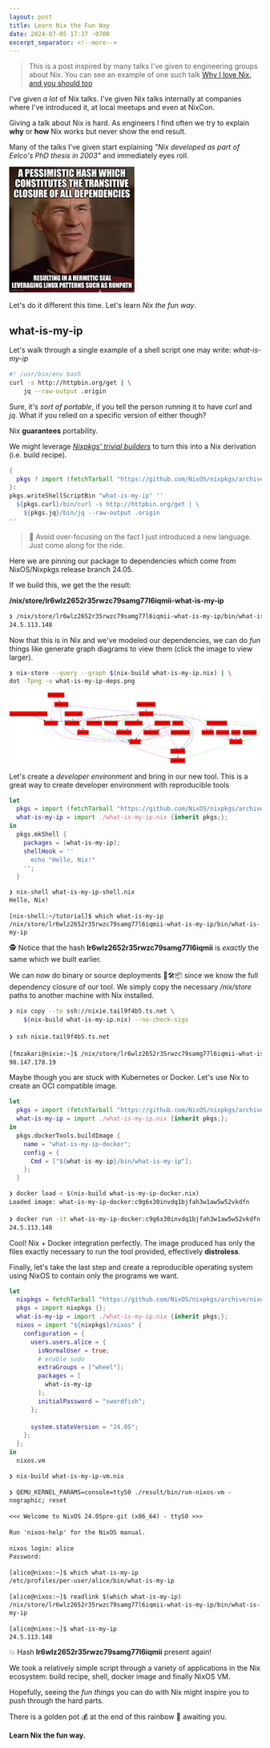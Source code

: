 ```yaml
---
layout: post
title: Learn Nix the Fun Way
date: 2024-07-05 17:37 -0700
excerpt_separator: <!--more-->
---
```


> This is a post inspired by many talks I've given to engineering groups about Nix. You can see an example of one such talk [Why I love Nix, and you should too](https://docs.google.com/presentation/d/e/2PACX-1vT1xW7f8xFwg1g5LYMxumQ-XnFsg96_Vh6eTcb7gh31JBS2PsJpDR-fnUUCKF_IDFi-qNkceUIGjtze/pub?start=false&loop=false&delayms=5000)

I've given _a lot_ of Nix talks. I've given Nix talks internally at companies where I've introduced it, at local meetups and even at NixCon.

Giving a talk about Nix is hard. As engineers I find often we try to explain **why** or **how** Nix works but never show the end result.

Many of the talks I've given start explaining _"Nix developed as part of Eelco's PhD thesis in 2003"_ and immediately eyes roll.

![A meme photo of Picard hearing Nix terminology](/assets/images/picard_nix_hash_meme_50p.jpg)

Let's do it different this time. Let's learn _Nix the fun way_.

<!--more-->

## what-is-my-ip

Let's walk through a single example of a shell script one may write: _what-is-my-ip_

```bash
#! /usr/bin/env bash
curl -s http://httpbin.org/get | \
    jq --raw-output .origin
```

Sure, it's _sort of portable_, if you tell the person running it to have _curl_ and _jq_. What if you relied on a specific version of either though?

Nix **guarantees** portability.

We might leverage _[Nixpkgs' trivial builders](https://ryantm.github.io/nixpkgs/builders/trivial-builders/)_ to turn this into a Nix derivation (i.e. build recipe).

```nix
{
  pkgs ? import (fetchTarball "https://github.com/NixOS/nixpkgs/archive/nixos-24.05.tar.gz") { },
}:
pkgs.writeShellScriptBin "what-is-my-ip" ''
  ${pkgs.curl}/bin/curl -s http://httpbin.org/get | \
    ${pkgs.jq}/bin/jq --raw-output .origin
''
```

> 😬 Avoid over-focusing on the fact I just introduced a new language. Just come along for the ride.

Here we are pinning our package to dependencies which come from NixOS/Nixpkgs release branch 24.05.

If we build this, we get the the result:

  **/nix/store/lr6wlz2652r35rwzc79samg77l6iqmii-what-is-my-ip**

```bash
❯ /nix/store/lr6wlz2652r35rwzc79samg77l6iqmii-what-is-my-ip/bin/what-is-my-ip 
24.5.113.148
```

Now that this is in Nix and we've modeled our dependencies, we can do _fun_ things like generate graph diagrams to view them (click the image to view larger).

```bash
❯ nix-store --query --graph $(nix-build what-is-my-ip.nix) | \
dot -Tpng -o what-is-my-ip-deps.png
```

[![Image of what-is-my-ip dependencies as a graph](/assets/images/what-is-my-ip-deps.png)](/assets/images/what-is-my-ip-deps.png)

Let's create a _developer environment_ and bring in our new tool.
This is a great way to create developer environment with reproducible tools

```nix
let
  pkgs = import (fetchTarball "https://github.com/NixOS/nixpkgs/archive/nixos-24.05.tar.gz") {};
  what-is-my-ip = import ./what-is-my-ip.nix {inherit pkgs;};
in
  pkgs.mkShell {
    packages = [what-is-my-ip];
    shellHook = ''
      echo "Hello, Nix!"
    '';
  }
```

```
❯ nix-shell what-is-my-ip-shell.nix
Hello, Nix!

[nix-shell:~/tutorial]$ which what-is-my-ip
/nix/store/lr6wlz2652r35rwzc79samg77l6iqmii-what-is-my-ip/bin/what-is-my-ip
```

🕵️ Notice that the hash **lr6wlz2652r35rwzc79samg77l6iqmii** is _exactly_ the same which we built earlier.

We can now do binary or source deployments 🚀🛠️📦 since we know the full dependency closure of our tool. We simply copy the necessary _/nix/store_ paths to another machine with Nix installed.

```bash
❯ nix copy --to ssh://nixie.tail9f4b5.ts.net \
    $(nix-build what-is-my-ip.nix) --no-check-sigs

❯ ssh nixie.tail9f4b5.ts.net

[fmzakari@nixie:~]$ /nix/store/lr6wlz2652r35rwzc79samg77l6iqmii-what-is-my-ip/bin/what-is-my-ip
98.147.178.19
```

Maybe though you are stuck with Kubernetes or Docker. Let's use Nix to create an OCI compatible image.

```nix
let
  pkgs = import (fetchTarball "https://github.com/NixOS/nixpkgs/archive/nixos-24.05.tar.gz") {};
  what-is-my-ip = import ./what-is-my-ip.nix {inherit pkgs;};
in
  pkgs.dockerTools.buildImage {
    name = "what-is-my-ip-docker";
    config = {
      Cmd = ["${what-is-my-ip}/bin/what-is-my-ip"];
    };
  }
```

```bash
❯ docker load < $(nix-build what-is-my-ip-docker.nix)
Loaded image: what-is-my-ip-docker:c9g6x30invdq1bjfah3w1aw5w52vkdfn

❯ docker run -it what-is-my-ip-docker:c9g6x30invdq1bjfah3w1aw5w52vkdfn
24.5.113.148
```

Cool! Nix + Docker integration perfectly. The image produced has only the files exactly necessary to run the tool provided, effectively **distroless**.

Finally, let's take the last step and create a reproducible operating system using NixOS to contain only the programs we want.

```nix
let
  nixpkgs = fetchTarball "https://github.com/NixOS/nixpkgs/archive/nixos-24.05.tar.gz";
  pkgs = import nixpkgs {};
  what-is-my-ip = import ./what-is-my-ip.nix {inherit pkgs;};
  nixos = import "${nixpkgs}/nixos" {
    configuration = {
      users.users.alice = {
        isNormalUser = true;
        # enable sudo
        extraGroups = ["wheel"];
        packages = [
          what-is-my-ip
        ];
        initialPassword = "swordfish";
      };

      system.stateVersion = "24.05";
    };
  };
in
  nixos.vm
```

```console
❯ nix-build what-is-my-ip-vm.nix

❯ QEMU_KERNEL_PARAMS=console=ttyS0 ./result/bin/run-nixos-vm -nographic; reset

<<< Welcome to NixOS 24.05pre-git (x86_64) - ttyS0 >>>

Run 'nixos-help' for the NixOS manual.

nixos login: alice
Password: 

[alice@nixos:~]$ which what-is-my-ip
/etc/profiles/per-user/alice/bin/what-is-my-ip

[alice@nixos:~]$ readlink $(which what-is-my-ip)
/nix/store/lr6wlz2652r35rwzc79samg77l6iqmii-what-is-my-ip/bin/what-is-my-ip

[alice@nixos:~]$ what-is-my-ip
24.5.113.148
```

💥 Hash **lr6wlz2652r35rwzc79samg77l6iqmii** present again!

We took a relatively simple script through a variety of applications in the Nix ecosystem: build recipe, shell, docker image and finally NixOS VM.

Hopefully, seeing the _fun things_ you can do with Nix might inspire you to push through the hard parts.

There is a golden pot 💰 at the end of this rainbow 🌈 awaiting you.

**Learn Nix the fun way.**